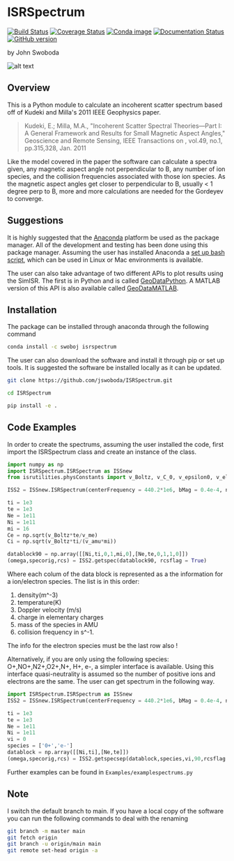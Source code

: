 # ISRSpectrum

[![Build Status](https://travis-ci.org/jswoboda/ISRSpectrum.svg)](https://travis-ci.org/jswoboda/ISRSpectrum)
[![Coverage Status](https://coveralls.io/repos/jswoboda/ISRSpectrum/badge.svg)](https://coveralls.io/r/jswoboda/ISRSpectrum)
[![Conda image](https://anaconda.org/swoboj/isrspectrum/badges/version.svg)](https://anaconda.org/swoboj/isrspectrum)
[![Documentation Status](https://readthedocs.org/projects/isrspectrum/badge/?version=latest)](https://isrspectrum.readthedocs.io/en/latest/?badge=latest)
[![GitHub version](https://badge.fury.io/gh/jswoboda%2FISRSpectrum.svg)](https://badge.fury.io/gh/jswoboda%2FISRSpectrum)

by John Swoboda

![alt text](https://raw.github.com/jswoboda/ISRSpectrum/master/logofig.png "ISR Spectrum")

## Overview

This is a Python module to calculate an incoherent scatter spectrum based off of Kudeki and Milla's 2011 IEEE Geophysics paper.

> Kudeki, E.; Milla, M.A., "Incoherent Scatter Spectral Theories—Part I: A General Framework and Results for Small Magnetic Aspect Angles," Geoscience and Remote Sensing, IEEE Transactions on , vol.49, no.1, pp.315,328, Jan. 2011

 Like the model covered in the paper the software can calculate a spectra given, any magnetic aspect angle not perpendicular to B, any number of ion species, and the collision frequencies associated with those ion species. As the magnetic aspect angles get closer to perpendicular to B, usually &lt; 1 degree perp to B, more and more calculations are needed for the Gordeyev to converge.

## Suggestions

It is highly suggested that the [Anaconda](https://www.continuum.io/downloads) platform be used as the package manager. All of the development and testing has been done using this package manager.
Assuming the user has installed Anaconda a [set up bash script](https://github.com/jswoboda/AnacondaEnvUtilities), which can be used in Linux or Mac environments is available.

The user can also take advantage of two different APIs to plot results using the SimISR.
The first is in Python and is called [GeoDataPython](https://github.com/jswoboda/GeoDataPython).
A MATLAB version of this API is also available called [GeoDataMATLAB](https://github.com/jswoboda/GeoDataMATLAB).

## Installation

The package can be installed through anaconda through the following command

```sh
conda install -c swoboj isrspectrum
```

The user can also download the software and install it through pip or set up tools. It is suggested the software be installed locally as it can be updated.

```sh
git clone https://github.com/jswoboda/ISRSpectrum.git

cd ISRSpectrum

pip install -e .
```

## Code Examples

In order to create the spectrums, assuming the user installed the code, first import the ISRSpectrum class and create an instance of the class.

```python
import numpy as np
import ISRSpectrum.ISRSpectrum as ISSnew
from isrutilities.physConstants import v_Boltz, v_C_0, v_epsilon0, v_elemcharge, v_me, v_amu

ISS2 = ISSnew.ISRSpectrum(centerFrequency = 440.2*1e6, bMag = 0.4e-4, nspec=129, sampfreq=50e3,dFlag=True)

ti = 1e3
te = 1e3
Ne = 1e11
Ni = 1e11
mi = 16
Ce = np.sqrt(v_Boltz*te/v_me)
Ci = np.sqrt(v_Boltz*ti/(v_amu*mi))

datablock90 = np.array([[Ni,ti,0,1,mi,0],[Ne,te,0,1,1,0]])
(omega,specorig,rcs) = ISS2.getspec(datablock90, rcsflag = True)
```

Where each colum of the data block is represented as a the information for a ion/electron species. The list is in this order:

1. density(m^-3)
2. temperature(K)
3. Doppler velocity (m/s)
4. charge in elementary charges
5. mass of the species in AMU
6. collision frequency in s^-1.

The info for the electron species must be the last row also !

Alternatively, if you are only using the following species: O+,NO+,N2+,O2+,N+, H+, e-, a simpler interface is available.
Using this interface quasi-neutrality is assumed so the number of positive ions and electrons are the same.
The user can get spectrum in the following way.

```python
import ISRSpectrum.ISRSpectrum as ISSnew
ISS2 = ISSnew.ISRSpectrum(centerFrequency = 440.2*1e6, bMag = 0.4e-4, nspec=129, sampfreq=50e3,dFlag=True)

ti = 1e3
te = 1e3
Ne = 1e11
Ni = 1e11
vi = 0
species = ['0+','e-']
datablock = np.array([[Ni,ti],[Ne,te]])
(omega,specorig,rcs) = ISS2.getspecsep(datablock,species,vi,90,rcsflag = True)
```

Further examples can be found in `Examples/examplespectrums.py`

## Note

I switch the default branch to main. If you have a local copy of the software you can run the following commands to deal with the renaming

```bash
git branch -m master main
git fetch origin
git branch -u origin/main main
git remote set-head origin -a
```
